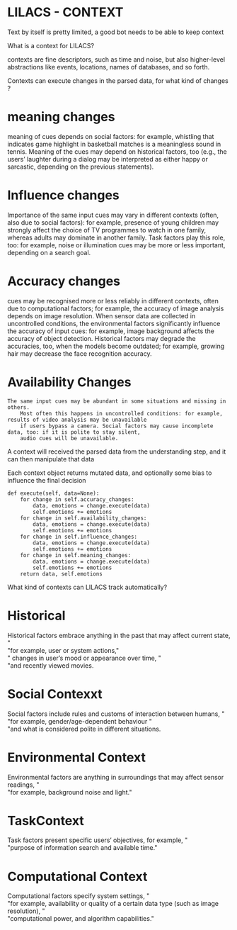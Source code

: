 # LILACS -  CONTEXT

Text by itself is pretty limited, a good bot needs to be able to keep context


What is a context for LILACS? 

contexts are fine descriptors, such as time and noise, but also higher-level abstractions like events, locations, names of databases, and so forth.


Contexts can execute changes in the parsed data, for what kind of changes ?


# meaning changes


 meaning of cues depends on social factors: for example,
        whistling that indicates game highlight in basketball matches is a meaningless sound in tennis.
        Meaning of the cues may depend on historical factors, too
        (e.g., the users’ laughter during a dialog may be interpreted as either happy or sarcastic,
        depending on the previous statements).
        
# Influence changes

 Importance of the same input cues may vary in different contexts (often, also due to social factors):
        for example, presence of young children may strongly affect the choice of TV programmes to watch in one family,
        whereas adults may dominate in another family. Task factors play this role, too:
        for example, noise or illumination cues may be more or less important, depending on a search goal.

# Accuracy changes

cues may be recognised more or less reliably in different contexts, often due to computational factors;
        for example, the accuracy of image analysis depends on image resolution.
        When sensor data are collected in uncontrolled conditions, the environmental factors significantly influence
        the accuracy of input cues: for example, image background affects the accuracy of object detection.
        Historical factors may degrade the accuracies, too, when the models become outdated; for example,
        growing hair may decrease the face recognition accuracy.
        
# Availability Changes

    The same input cues may be abundant in some situations and missing in others.
        Most often this happens in uncontrolled conditions: for example, results of video analysis may be unavailable
        if users bypass a camera. Social factors may cause incomplete data, too: if it is polite to stay silent,
        audio cues will be unavailable.
        
 
A context will received the parsed data from the understanding step, and it can then manipulate that data 

Each context object returns mutated data, and optionally some bias to influence the final decision

    def execute(self, data=None):
        for change in self.accuracy_changes:
            data, emotions = change.execute(data)
            self.emotions += emotions
        for change in self.availability_changes:
            data, emotions = change.execute(data)
            self.emotions += emotions
        for change in self.influence_changes:
            data, emotions = change.execute(data)
            self.emotions += emotions
        for change in self.meaning_changes:
            data, emotions = change.execute(data)
            self.emotions += emotions
        return data, self.emotions
       
       
What kind of contexts can LILACS track automatically?

# Historical

Historical factors embrace anything in the past that may affect current state, " \
                  "for example, user or system actions," \
                  " changes in user’s mood or appearance over time, " \
                  "and recently viewed movies.


# Social Contexxt

Social factors include rules and customs of interaction between humans, " \
                  "for example, gender/age-dependent behaviour " \
                  "and what is considered polite in different situations.
                  
                  
# Environmental Context

Environmental factors are anything in surroundings that may affect sensor readings, " \
                  "for example, background noise and light."

# TaskContext

Task factors present specific users’ objectives, for example, " \
                  "purpose of information search and available time."
                  
# Computational Context

Computational factors specify system settings, " \
                  "for example, availability or quality of a certain data type (such as image resolution), " \
                  "computational power, and algorithm capabilities."